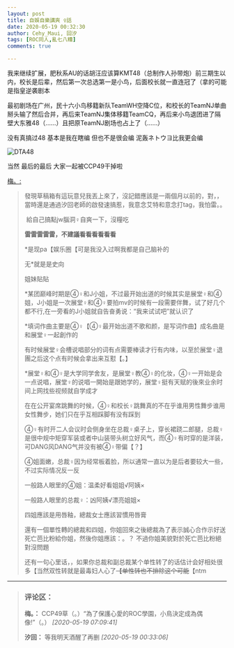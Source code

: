 ```yaml
---
layout: post
title: 自娛自樂講爽 ♀話
date: 2020-05-19 00:32:30
author: Cehy_Maui, 回汐
tags: [ROC同人,亂七八糟]
comments: true

---
```

我来继续扩展，肥秋系AU的话胡汪应该算KMT48（总制作人孙带炮）前三期生以内，校长是后辈，然后第一次总选第一是小鸟，后面校长就一直连冠了（拿的可能是指皇逆袭剧本  

最初剧场在广州，民十六小鸟移籍新队TeamWH空降C位，和校长的TeamNJ单曲掰头输了然后合并，再后来TeamNJ集体移籍TeamCQ，再后来小鸟退团进了隔壁大东雅48（……）且把原TeamNJ剧场也占上了（……）

没有真搞过48 基本是我在瞎编 但也不是很会编 泥轰ネトウヨ比我更会编  

![DTA48](https://i.imgur.com/HYaZe2I.png)

当然 最后的最后 大家一起被CCP49干掉啦  

[梅。:](https://mei8667980.lofter.com/post/3124bf68_1c8a5cad5)

> 發現草稿箱有這玩意兒我丟上來了，沒記錯應該是一兩個月以前的，對，，當時還是通過汐回老師的啟發速搞惹，我意念艾特和意念打tag，我怕雷。。
> 
>  給自己搞點jw腦洞♀自爽一下，沒糧吃
> 
> **雷雷雷雷雷，不建議看看看看看看**
> 
> \*是现pa【娱乐圈【可是我没入过啊我都是自己脑补的
> 
> 无\*就是是史向   
> 
> 姐妹貼貼
> 
> \*某团巅峰时期是④♀和J小姐，不过最开始出道的时候其实是展堂♀和④姐，J小姐是一次展堂♀和④♀要拍mv的时候有一段需要伴舞，试了好几个都不行,在一旁看的J小姐就自告奋勇说：“我来试试吧”就认识了
> 
> \*填词作曲主要是④♀【④♀最开始出道不歌和颜，是写词作曲】成名曲是和展堂♀一起創作的 
> 
> 有时候展堂♀会槽说唱部分的词有点需要棒读才行有内味，以至於展堂♀退團之后这个点有时候会拿出来互懟【。】
> 
> \*展堂♀和④♀是大学同学舍友，是展堂♀教④♀的化妆，④♀一开始是会一点说唱，展堂♀的说唱一開始是跟她学的，展堂♀挺有天赋的後來业余时间上网找些视频就自学成才
> 
> 在在公开宴席跳舞的时候，④♀和校长♀跳舞真的不在乎谁用男性舞步谁用女性舞步，她们只在乎互相踩脚有没有踩到
> 
> ④♀有时开二人会议时会侧身坐在总裁♀桌子上，穿长裙跷二郎腿，总裁♀是很中规中矩穿军装或者中山装带头树立好风气，而④♀有时穿的是洋装，可DANG风DANG气并没有被④♀带偏【？】
> 
> ④姐面嫩，总裁♀因为经常板着脸，所以通常一直以为是后者要较大一些，不过实际情况反一反
> 
> 一般路人眼里的④姐：温柔好看姐姐√阿姨×
> 
> 一般路人眼里的总裁♀：凶阿姨√漂亮姐姐×
> 
> 四姐應該是用唇釉，總裁女士應該習慣用唇膏  
> 
> 還有一個單性轉的總裁和四姐，你姐回來之後總裁為了表示誠心合作示好送死亡芭比粉給你姐，然後你姐應該：。？ 不過你姐美貌對於死亡芭比粉絕對沒問題
> 
> 还有一句心里话，，如果你总裁和副总裁某个单性转了的话估计会好相处很多【当然双性转就是最毒妇人心了<span style="text-decoration:line-through;">【单性转也不排除这个可能</span>【ntm

---
> ### 评论区：
>**梅。：** CCP49草（。）“為了保護心愛的ROC學園，小鳥決定成為偶像!”（。）  *[2020-05-19 07:09:41]*
>
>**汐回：** 等我明天酒醒了再删  *[2020-05-19 00:33:06]*
>
>
